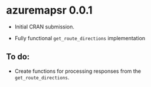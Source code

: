 # azuremapsr 0.0.1

* Initial CRAN submission.

* Fully functional `get_route_directions` implementation


## To do:

- Create functions for processing responses from the `get_route_directions`.
